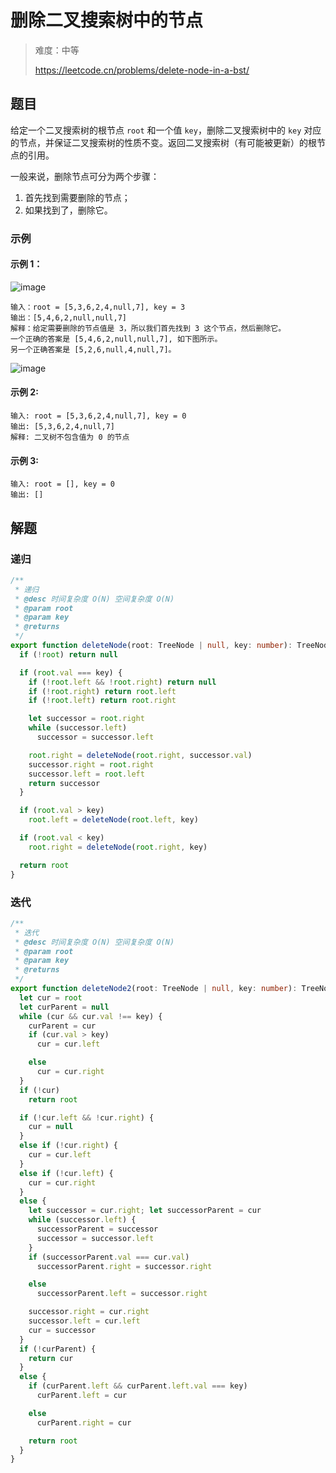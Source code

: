 # 删除二叉搜索树中的节点

> 难度：中等
>
> https://leetcode.cn/problems/delete-node-in-a-bst/

## 题目

给定一个二叉搜索树的根节点 `root` 和一个值 `key`，删除二叉搜索树中的 `key` 对应的节点，并保证二叉搜索树的性质不变。返回二叉搜索树（有可能被更新）的根节点的引用。

一般来说，删除节点可分为两个步骤：

1. 首先找到需要删除的节点；
2. 如果找到了，删除它。

### 示例

#### 示例 1：

![image](https://user-images.githubusercontent.com/54696834/171571610-1e06f366-839d-4707-b5f9-f23f3a396b0b.png)

```
输入：root = [5,3,6,2,4,null,7], key = 3
输出：[5,4,6,2,null,null,7]
解释：给定需要删除的节点值是 3，所以我们首先找到 3 这个节点，然后删除它。
一个正确的答案是 [5,4,6,2,null,null,7], 如下图所示。
另一个正确答案是 [5,2,6,null,4,null,7]。
```

![image](https://user-images.githubusercontent.com/54696834/171571629-35246722-9a4c-4ed8-99a9-01cbe8b58fb2.png)


#### 示例 2:

```
输入: root = [5,3,6,2,4,null,7], key = 0
输出: [5,3,6,2,4,null,7]
解释: 二叉树不包含值为 0 的节点
```

#### 示例 3:

```
输入: root = [], key = 0
输出: []
```

## 解题

### 递归

```ts 
/**
 * 递归
 * @desc 时间复杂度 O(N) 空间复杂度 O(N)
 * @param root
 * @param key
 * @returns
 */
export function deleteNode(root: TreeNode | null, key: number): TreeNode | null {
  if (!root) return null

  if (root.val === key) {
    if (!root.left && !root.right) return null
    if (!root.right) return root.left
    if (!root.left) return root.right

    let successor = root.right
    while (successor.left)
      successor = successor.left

    root.right = deleteNode(root.right, successor.val)
    successor.right = root.right
    successor.left = root.left
    return successor
  }

  if (root.val > key)
    root.left = deleteNode(root.left, key)

  if (root.val < key)
    root.right = deleteNode(root.right, key)

  return root
}
```

### 迭代

```ts 
/**
 * 迭代
 * @desc 时间复杂度 O(N) 空间复杂度 O(N)
 * @param root
 * @param key
 * @returns
 */
export function deleteNode2(root: TreeNode | null, key: number): TreeNode | null {
  let cur = root
  let curParent = null
  while (cur && cur.val !== key) {
    curParent = cur
    if (cur.val > key)
      cur = cur.left

    else
      cur = cur.right
  }
  if (!cur)
    return root

  if (!cur.left && !cur.right) {
    cur = null
  }
  else if (!cur.right) {
    cur = cur.left
  }
  else if (!cur.left) {
    cur = cur.right
  }
  else {
    let successor = cur.right; let successorParent = cur
    while (successor.left) {
      successorParent = successor
      successor = successor.left
    }
    if (successorParent.val === cur.val)
      successorParent.right = successor.right

    else
      successorParent.left = successor.right

    successor.right = cur.right
    successor.left = cur.left
    cur = successor
  }
  if (!curParent) {
    return cur
  }
  else {
    if (curParent.left && curParent.left.val === key)
      curParent.left = cur

    else
      curParent.right = cur

    return root
  }
}
```